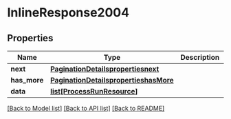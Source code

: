 # InlineResponse2004

## Properties
Name | Type | Description | Notes
------------ | ------------- | ------------- | -------------
**next** | [**PaginationDetailspropertiesnext**](PaginationDetailspropertiesnext.md) |  | 
**has_more** | [**PaginationDetailspropertieshasMore**](PaginationDetailspropertieshasMore.md) |  | 
**data** | [**list[ProcessRunResource]**](ProcessRunResource.md) |  | 

[[Back to Model list]](../README.md#documentation-for-models) [[Back to API list]](../README.md#documentation-for-api-endpoints) [[Back to README]](../README.md)


